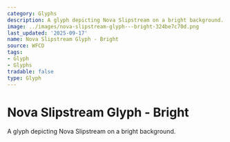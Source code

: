 ```yaml
---
category: Glyphs
description: A glyph depicting Nova Slipstream on a bright background.
image: ../images/nova-slipstream-glyph---bright-324be7c70d.png
last_updated: '2025-09-17'
name: Nova Slipstream Glyph - Bright
source: WFCD
tags:
- Glyph
- Glyphs
tradable: false
type: Glyph
---
```


# Nova Slipstream Glyph - Bright

A glyph depicting Nova Slipstream on a bright background.

